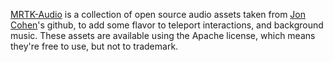 [MRTK-Audio](https://github.com/joncohenproducer/MRTK-Audio) is a collection of open source audio assets taken from [Jon Cohen](https://twitter.com/joncohensound)'s github, to add some flavor to teleport interactions, and background music.
These assets are available using the Apache license, which means they're free to use, but not to trademark.
